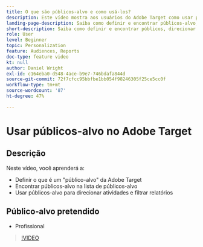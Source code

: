 ```yaml
---
title: O que são públicos-alvo e como usá-los?
description: Este vídeo mostra aos usuários do Adobe Target como usar públicos para direcionar atividades e filtrar relatórios.
landing-page-description: Saiba como definir e encontrar públicos-alvo, atividades de direcionamento e filtrar relatórios.
short-description: Saiba como definir e encontrar públicos, direcionar atividades e filtrar relatórios.
role: User
level: Beginner
topic: Personalization
feature: Audiences, Reports
doc-type: feature video
kt: null
author: Daniel Wright
exl-id: c164eba0-d548-4ace-b9e7-746bdafa844d
source-git-commit: 72f7cfcc95bbfbe1bb054f98246305f25ce5cc0f
workflow-type: tm+mt
source-wordcount: '87'
ht-degree: 47%

---
```


# Usar públicos-alvo no Adobe Target

## Descrição

Neste vídeo, você aprenderá a:

* Definir o que é um &quot;público-alvo&quot; da Adobe Target
* Encontrar públicos-alvo na lista de públicos-alvo
* Usar públicos-alvo para direcionar atividades e filtrar relatórios

## Público-alvo pretendido

* Profissional

>[!VIDEO](https://video.tv.adobe.com/v/17398/?quality=12)
